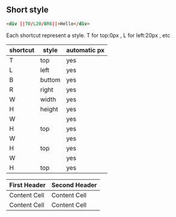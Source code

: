 ## Short style


```HTML
<div ||T0/L20/BR6||>Hello</div>
```

Each shortcut represent a style. T for top:0px , L for left:20px , etc


|shortcut       | style                   | automatic px |
|---------------|-------------------------|--------------|
|T  | top | yes|
|L  | left | yes|
|B  | buttom | yes|
|R  | right | yes|
|W  | width | yes|
|H  | height | yes|
|W  |  | yes|
|H  | top | yes|
|W  |  | yes|
|H  | top | yes|
|W  |  | yes|
|H  | top | yes|





| First Header  | Second Header |
| ------------- | ------------- |
| Content Cell  | Content Cell  |
| Content Cell  | Content Cell  |
